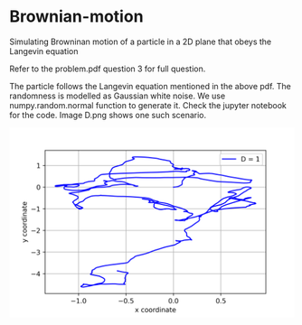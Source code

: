 # Brownian-motion
Simulating Browninan motion of a particle in a 2D plane that obeys the Langevin equation


Refer to the problem.pdf question 3 for full question.

The  particle follows the Langevin equation mentioned in the above pdf. The randomness is modelled as Gaussian white noise. We use numpy.random.normal function to generate it.
Check the jupyter notebook for the code.
Image D.png shows one such scenario.

![D.png](D.png)
